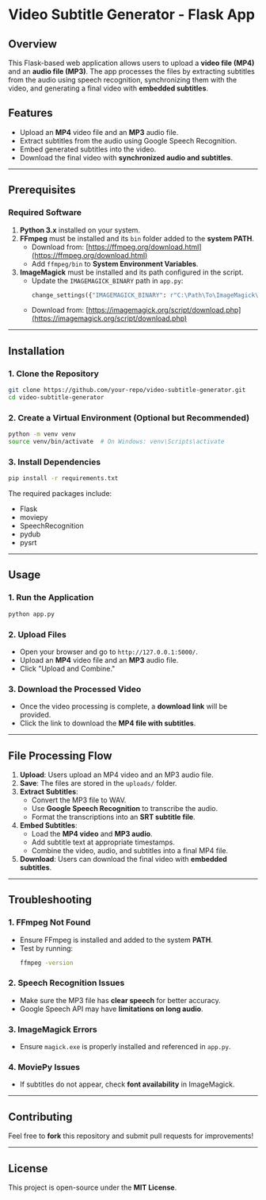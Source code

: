 # Video Subtitle Generator - Flask App

## Overview

This Flask-based web application allows users to upload a **video file (MP4)** and an **audio file (MP3)**. 
The app processes the files by extracting subtitles from the audio using speech recognition, 
synchronizing them with the video, and generating a final video with **embedded subtitles**.

## Features

- Upload an **MP4** video file and an **MP3** audio file.
- Extract subtitles from the audio using Google Speech Recognition.
- Embed generated subtitles into the video.
- Download the final video with **synchronized audio and subtitles**.

---

## Prerequisites

### Required Software
1. **Python 3.x** installed on your system.
2. **FFmpeg** must be installed and its `bin` folder added to the **system PATH**.
   - Download from: [https://ffmpeg.org/download.html](https://ffmpeg.org/download.html)
   - Add `ffmpeg/bin` to **System Environment Variables**.
3. **ImageMagick** must be installed and its path configured in the script.
   - Update the `IMAGEMAGICK_BINARY` path in `app.py`:
     ```python
     change_settings({"IMAGEMAGICK_BINARY": r"C:\Path\To\ImageMagick\magick.exe"})
     ```
   - Download from: [https://imagemagick.org/script/download.php](https://imagemagick.org/script/download.php)

---

## Installation

### 1. Clone the Repository
```bash
git clone https://github.com/your-repo/video-subtitle-generator.git
cd video-subtitle-generator
```

### 2. Create a Virtual Environment (Optional but Recommended)
```bash
python -m venv venv
source venv/bin/activate  # On Windows: venv\Scripts\activate
```

### 3. Install Dependencies
```bash
pip install -r requirements.txt
```
The required packages include:
- Flask
- moviepy
- SpeechRecognition
- pydub
- pysrt

---

## Usage

### 1. Run the Application
```bash
python app.py
```

### 2. Upload Files
- Open your browser and go to `http://127.0.0.1:5000/`.
- Upload an **MP4** video file and an **MP3** audio file.
- Click "Upload and Combine."

### 3. Download the Processed Video
- Once the video processing is complete, a **download link** will be provided.
- Click the link to download the **MP4 file with subtitles**.

---

## File Processing Flow

1. **Upload**: Users upload an MP4 video and an MP3 audio file.
2. **Save**: The files are stored in the `uploads/` folder.
3. **Extract Subtitles**:
   - Convert the MP3 file to WAV.
   - Use **Google Speech Recognition** to transcribe the audio.
   - Format the transcriptions into an **SRT subtitle file**.
4. **Embed Subtitles**:
   - Load the **MP4 video** and **MP3 audio**.
   - Add subtitle text at appropriate timestamps.
   - Combine the video, audio, and subtitles into a final MP4 file.
5. **Download**: Users can download the final video with **embedded subtitles**.

---

## Troubleshooting

### 1. **FFmpeg Not Found**
- Ensure FFmpeg is installed and added to the system **PATH**.
- Test by running:
  ```bash
  ffmpeg -version
  ```

### 2. **Speech Recognition Issues**
- Make sure the MP3 file has **clear speech** for better accuracy.
- Google Speech API may have **limitations on long audio**.

### 3. **ImageMagick Errors**
- Ensure `magick.exe` is properly installed and referenced in `app.py`.

### 4. **MoviePy Issues**
- If subtitles do not appear, check **font availability** in ImageMagick.

---

## Contributing
Feel free to **fork** this repository and submit pull requests for improvements!

---

## License
This project is open-source under the **MIT License**.
